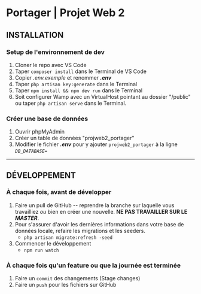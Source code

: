 # **Portager** | Projet Web 2

## **INSTALLATION**

### Setup de l'environnement de dev

1. Cloner le repo avec VS Code
2. Taper `composer install` dans le Terminal de VS Code
3. Copier *.env.exemple* et renommer ***.env***
4. Taper `php artisan key:generate` dans le Terminal
5. Taper `npm install && npm dev run` dans le Terminal
6. Soit configurer Wamp avec un VirtualHost pointant au dossier "/public" ou taper `php artisan serve` dans le Terminal.

### Créer une base de données

1. Ouvrir phpMyAdmin
2. Créer un table de données "projweb2_portager"
3. Modifier le fichier ***.env*** pour y ajouter `projweb2_portager` à la ligne *`DB_DATABASE=`*

---

## **DÉVELOPPEMENT**

### À chaque fois, avant de développer

1. Faire un pull de GitHub -- reprendre la branche sur laquelle vous travailliez *ou* bien en créer une nouvelle. **NE PAS TRAVAILLER SUR LE *MASTER***.
2. Pour s'assurer d'avoir les dernières informations dans votre base de données locale, refaire les migrations et les seeders.
    - `php artisan migrate:refresh -seed`
3. Commencer le développement
    - `npm run watch`

### À chaque fois qu'un feature ou que la journée est terminée

1. Faire un `commit` des changements (Stage changes)
2. Faire un `push` pour les fichiers sur GitHub
